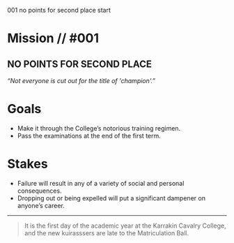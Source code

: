 001
no points for second place
start

# Mission // #001

## NO POINTS FOR SECOND PLACE

*“Not everyone is cut out for the title of 'champion'.”*  

# Goals

- Make it through the College’s notorious training regimen.
- Pass the examinations at the end of the first term.

# Stakes

- Failure will result in any of a variety of social and personal consequences.
- Dropping out or being expelled will put a significant dampener on anyone’s career.

---

> It is the first day of the academic year at the Karrakin Cavalry College, and the new kuirasssers are late to the Matriculation Ball.